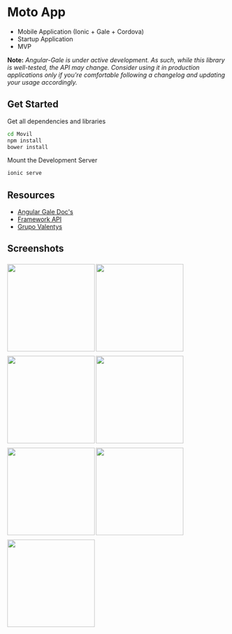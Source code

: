 # Moto App

- Mobile Application (Ionic + Gale + Cordova)
- Startup Application
- MVP

**Note:** *Angular-Gale is under active development. As such, while this library is well-tested, the API may change. Consider using it in production applications only if you're comfortable following a changelog and updating your usage accordingly.*


## Get Started

Get all dependencies and libraries

```bash
cd Movil
npm install
bower install
```
Mount the Development Server

```bash
ionic serve
```

## Resources 

- [Angular Gale Doc's](http://angular-gale.azurewebsites.net/)
- [Framework API](http://gale.azurewebsites.net/)
- [Grupo Valentys](http://www.valentys.com)


## Screenshots

<img src="https://cloud.githubusercontent.com/assets/5934807/10914843/529d6ad8-823b-11e5-8c86-78536a348fce.PNG" width="200" align="left" vspace="5" />
<img src="https://cloud.githubusercontent.com/assets/5934807/10914850/59f52730-823b-11e5-8a2a-d54792332ca2.PNG" width="200"  align="left" vspace="5" />
<img src="https://cloud.githubusercontent.com/assets/5934807/10915025/19302ab4-823c-11e5-9c79-e234f99142e7.PNG" width="200"  align="left"  vspace="5"  />

<img src="https://cloud.githubusercontent.com/assets/5934807/10915028/1eddfafe-823c-11e5-8f43-adb17061969b.PNG" width="200"  align="left" vspace="5"  />
<img src="https://cloud.githubusercontent.com/assets/5934807/10915032/24187e2c-823c-11e5-9362-59e6bc4b9941.PNG" width="200"  align="left" vspace="5"  />
<img src="https://cloud.githubusercontent.com/assets/5934807/10915038/2805b874-823c-11e5-9fc1-77fea3a1118a.PNG" width="200"  align="left" vspace="5"  />

<img src="https://cloud.githubusercontent.com/assets/5934807/10915042/2bb72d40-823c-11e5-8927-6bf1a0d6bcfe.PNG" width="200"  align="left" vspace="5"  />


